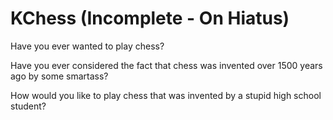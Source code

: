 # KChess (Incomplete - On Hiatus)

Have you ever wanted to play chess?

Have you ever considered the fact that chess was invented over 1500 years ago by some smartass?

How would you like to play chess that was invented by a stupid high school student?
